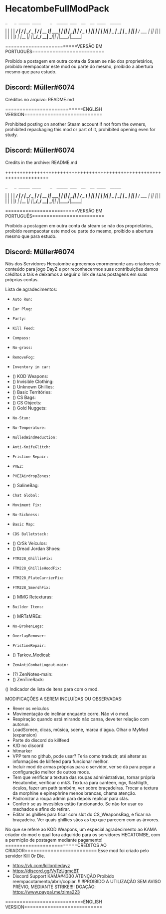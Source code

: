 # HecatombeFullModPack
    _   _ _____ ____    _  _____ ___  __  __ ____  _____
   | | | | ____/ ___|  / \|_   _/ _ \|  \/  | __ )| ____|
   | |_| |  _|| |     / _ \ | || | | | |\/| |  _ \|  _|
   |  _  | |__| |___ / ___ \| || |_| | |  | | |_) | |___
   |_| |_|_____\____/_/   \_\_| \___/|_|  |_|____/|_____|

=========================VERSÃO EM PORTUGUÊS=========================

Proibido a postagem em outra conta da Steam se não dos proprietários, proibido reempacotar este mod ou parte do mesmo, proibido a abertura mesmo que para estudo.

Discord: Müller#6074
---------------------------------------------------------------------
Créditos no arquivo: README.md

===========================ENGLISH VERSION===========================

Prohibited posting on another Steam account if not from the owners, prohibited repackaging this mod or part of it, prohibited opening even for study.

Discord: Müller#6074
---------------------------------------------------------------------
Credits in the archive: README.md


+++++++++++++++++++++++++++++++++++++++++++++++++++++++++++++++++++++

    _   _ _____ ____    _  _____ ___  __  __ ____  _____
   | | | | ____/ ___|  / \|_   _/ _ \|  \/  | __ )| ____|
   | |_| |  _|| |     / _ \ | || | | | |\/| |  _ \|  _|
   |  _  | |__| |___ / ___ \| || |_| | |  | | |_) | |___
   |_| |_|_____\____/_/   \_\_| \___/|_|  |_|____/|_____|

=========================VERSÃO EM PORTUGUÊS=========================

Proibido a postagem em outra conta da steam se não dos proprietários, proibido reempacotar este mod ou parte do mesmo, proibido a abertura mesmo que para estudo.

Discord: Müller#6074
---------------------------------------------------------------------

Nós dos Servidores Hecatombe agrecemos enormemente aos criadores de conteúdo para jogo DayZ e por reconhecermos suas contribuições damos créditos a tais e deixamos a seguir o link de suas postagens em suas próprias contas.

Lista de agradecimentos:

-     Auto Run: 
-     Ear Plug:
-     Party:
-     Kill Feed:
-     Compass:
-     No-grass:
-     RemoveFog:
-     Inventory in car:
- ()  KOD Weapons:
- ()  Invisible Clothing:
- ()  Unknown Ghillies:
- ()  Basic Territóries:
- ()  CS Bags:
- ()  CS Objects:
- ()  Gold Nuggets:
-     No-Stun:
-     No-Temperature:
-     NulledWindReduction:
-     Anti-KnifeGlitch:
-     Pristine Repair:
-     PVEZ:
-     PVEZAirdropZones:
- ()  SalineBag:
-     Chat Global:
-     Moviment Fix:
-     No-Sickness:
-     Basic Map:
-     CDS Bulletstack:
- ()  CrSk Veículos:
- ()  Dread Jordan Shoes:
-     FTM228_GhillieFix:
-     FTM228_GhillieHoodFix:
-     FTM228_PlateCarrierFix:
-     FTM228_SmershFix:
- ()  MMG Retexturas:
-     Builder Itens:
- ()  MRTsMREs:
-     No-BrokenLegs:
-     OverlayRemover:
-     PristineRepair:
- ()  Tarkov_Medical:
-     ZenAntiCombatLogout-main:
- (?) ZenNotes-main:
- ()  ZenTireRack:

() Indicador de lista de itens para com o mod.

MODIFICAÇÕES A SEREM INCLUÍDAS OU OBSERVADAS:
- Rever os veículos
- Movimentação de inclinar enquanto corre. Não vi o mod.
- Respiração quando está mirando não cansa, deve ter relação com autorun.
- LoadScreen, dicas, música, scene, marca d'água. Olhar o MyMod (expansion)
- Parte do discord do killfeed
- K/D no discord
- hitmarker
- VPP tem no github, pode usar? Teria como traduzir, até alterar as informações de killfeed para funcionar melhor.
- Incluir mod de armas próprias para o servidor, ver se dá para pegar a configuração melhor de outros mods.
- Tem que verificar a textura das roupas administrativas, tornar própria Hecatombe, verificar o mk3. Textura para canteen, ngv, flashligth, óculos, fazer um path também, ver sobre braçadeiras. Trocar a textura da morphine e epinephrine menos brancas, chama atenção.
- Padronizar a roupa admin para depois replicar para clãs.
- Conferir se as invesibles estão funcionando. Se não for usar os machados e afins do retirar.
- Editar as ghillies para ficar com slot do CS_WeaponsBag, e ficar na braçadeira. Ver quais ghillies sãos as top que parecem com as árvores.




No que se refere ao KOD Weapons, um especial agradecimento ao KAMA criador do mod o qual fora adquirido para os servidores HECATOMBE, com a permição de postagem mediante pagamento!
=========================CRÉDITOS AO CRIADOR=========================
Esse mod foi criado pelo servidor Kill Or Die.
- https://vk.com/killordiedayz
- https://discord.gg/VyTzUgmcBT
- Discord Support KAMA#4330
ATENÇÃO
Proibido reempacotamento/abrir/copiar.
!!!!!PROIBIDO A UTILIZAÇÃO SEM AVISO PRÉVIO, MEDIANTE STRIKE!!!!
DOAÇÃO: https://www.paypal.me/zima223





===========================ENGLISH VERSION===========================

